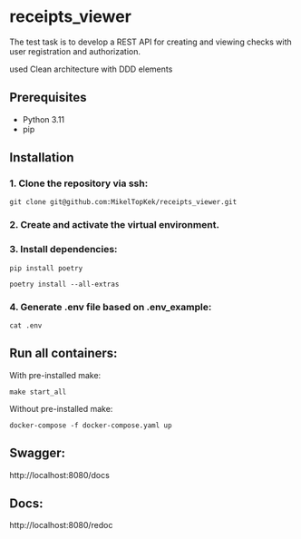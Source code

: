 # receipts_viewer
The test task is to develop a REST API for creating and viewing checks with user registration and authorization.

used Clean architecture with DDD elements

## Prerequisites

- Python 3.11
- pip

## Installation

### 1. Clone the repository via ssh:
```
git clone git@github.com:MikelTopKek/receipts_viewer.git
```

### 2. Create and activate the virtual environment.

### 3. Install dependencies:
```
pip install poetry
```
```
poetry install --all-extras
```
### 4. Generate .env file based on .env_example:
```
cat .env
```

## Run all containers:
With pre-installed make:
```
make start_all
```
Without pre-installed make:
```
docker-compose -f docker-compose.yaml up
```


## Swagger:
http://localhost:8080/docs

## Docs:
http://localhost:8080/redoc

